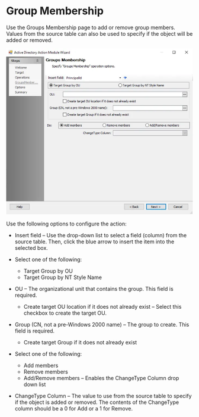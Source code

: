 # Group Membership

Use the Groups Membership page to add or remove group members. Values from the source table can also
be used to specify if the object will be added or removed.

![Active Directory Action Module Wizard Group Membership page](../../../../../../static/img/product_docs/accessanalyzer/admin/action/activedirectory/operations/groupmembership.webp)

Use the following options to configure the action:

- Insert field – Use the drop-down list to select a field (column) from the source table. Then,
  click the blue arrow to insert the item into the selected box.
- Select one of the following:

    - Target Group by OU
    - Target Group by NT Style Name

- OU – The organizational unit that contains the group. This field is required.

    - Create target OU location if it does not already exist – Select this checkbox to create the
      target OU.

- Group (CN, not a pre-Windows 2000 name) – The group to create. This field is required.

    - Create target Group if it does not already exist

- Select one of the following:

    - Add members
    - Remove members
    - Add/Remove members – Enables the ChangeType Column drop down list

- ChangeType Column – The value to use from the source table to specify if the object is added or
  removed. The contents of the ChangeType column should be a 0 for Add or a 1 for Remove.
